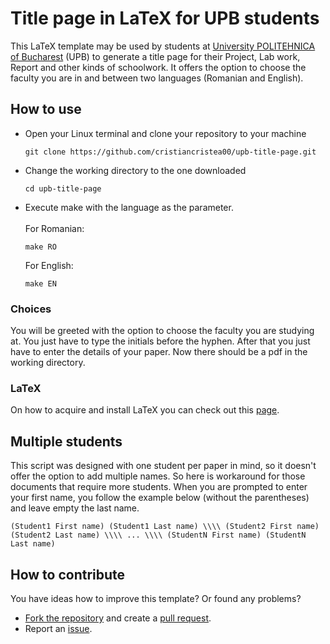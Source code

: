 # Title page in LaTeX for UPB students
This LaTeX template may be used by students at [University POLITEHNICA of Bucharest](https://upb.ro/en/) (UPB) to generate a title page for their Project, Lab work, Report and other kinds of schoolwork. It offers the option to choose the faculty you are in and between two languages (Romanian and English).

## How to use

- Open your Linux terminal and clone your repository to your machine
  ```
  git clone https://github.com/cristiancristea00/upb-title-page.git
  ```
- Change the working directory to the one downloaded
  ```
  cd upb-title-page
  ```
- Execute make with the language as the parameter. <br /> <br />
  For Romanian:
  ```
  make RO
  ```
  For English:
  ```
  make EN
  ```

### Choices
You will be greeted with the option to choose the faculty you are studying at. You just have to type the initials before the hyphen. After that you just have to enter the details of your paper. Now there should be a pdf in the working directory.

### LaTeX
On how to acquire and install LaTeX you can check out this [page](https://www.tug.org/texlive/quickinstall.html).

## Multiple students
This script was designed with one student per paper in mind, so it doesn't offer the option to add multiple names. So here is workaround for those documents that require more students. When you are prompted to enter your first name, you follow the example below (without the parentheses) and leave empty the last name.
  ```
  (Student1 First name) (Student1 Last name) \\\\ (Student2 First name) (Student2 Last name) \\\\ ... \\\\ (StudentN First name) (StudentN Last name)
  ```

## How to contribute
You have ideas how to improve this template?
Or found any problems?

- [Fork the repository](https://help.github.com/articles/fork-a-repo/) and create a [pull request](https://help.github.com/articles/creating-a-pull-request-from-a-fork/).
- Report an [issue](https://github.com/cristiancristea00/upb-title-page/issues).
